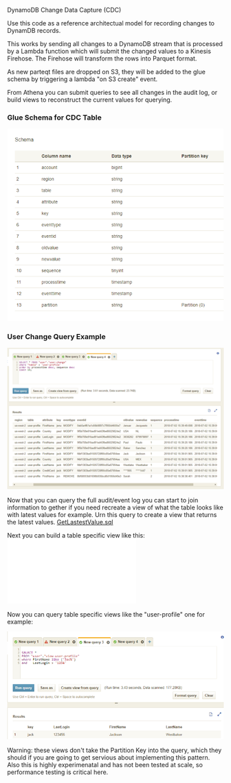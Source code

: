 DynamoDB Change Data Capture (CDC)

Use this code as a reference architectual model for recording changes to DynamDB records.

This works by sending all changes to a DynamoDB stream that is processed by a Lambda function which will submit the changed values to a Kinesis Firehose. 
The Firehose will transform the rows into Parquet format.

As new parteqt files are dropped on S3, they will be added to the glue schema by triggering a lambda "on S3 create" event.

From Athena you can submit queries to see all changes in the audit log, or build views to reconstruct the current values for querying.


### Glue Schema for CDC Table

![Glue Schema for CDC Table](/docs/changeSchema.png)


### User Change Query Example

![Glue Schema for CDC Table](/docs/userChangesQuery.png)


Now that you can query the full audit/event log you can start to join information to gether if you need recreate a view of what the table looks like with latest values for example. Urn this query to create a view that returns the latest values.
[GetLastestValue.sql](/docs/latestvalues.sql)

Next you can build a table specific view like this:
![UserProfile.sql](/docs/user-view-profile.sql)

Now you can query table specific views like the "user-profile" one for example:

![Querying User Profile View](/docs/filteringLatestValuesOnView.png)

Warning: these views don't take the Partition Key into the query, which they should if you are going to get servious about implementing this pattern. Also this is highly experimenatal and has not been tested at scale, so performance testing is critical here.
